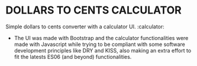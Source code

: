 # DOLLARS TO CENTS CALCULATOR

Simple dollars to cents converter with a calculator UI. :calculator:

* The UI was made with Bootstrap and the calculator functionalities were made with Javascript while trying to be compliant with some software development principles like DRY and KISS, also making an extra effort to fit the latests ES06 (and beyond) functionalities.
